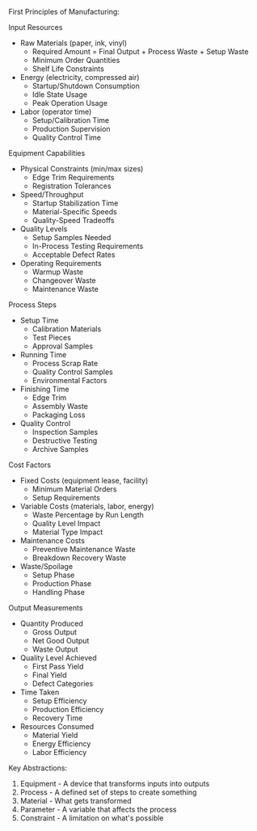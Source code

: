 First Principles of Manufacturing:

Input Resources
- Raw Materials (paper, ink, vinyl)
  * Required Amount = Final Output + Process Waste + Setup Waste
  * Minimum Order Quantities
  * Shelf Life Constraints
- Energy (electricity, compressed air)
  * Startup/Shutdown Consumption
  * Idle State Usage
  * Peak Operation Usage
- Labor (operator time)
  * Setup/Calibration Time
  * Production Supervision
  * Quality Control Time

Equipment Capabilities
- Physical Constraints (min/max sizes)
  * Edge Trim Requirements
  * Registration Tolerances
- Speed/Throughput
  * Startup Stabilization Time
  * Material-Specific Speeds
  * Quality-Speed Tradeoffs
- Quality Levels
  * Setup Samples Needed
  * In-Process Testing Requirements
  * Acceptable Defect Rates
- Operating Requirements
  * Warmup Waste
  * Changeover Waste
  * Maintenance Waste

Process Steps
- Setup Time
  * Calibration Materials
  * Test Pieces
  * Approval Samples
- Running Time
  * Process Scrap Rate
  * Quality Control Samples
  * Environmental Factors
- Finishing Time
  * Edge Trim
  * Assembly Waste
  * Packaging Loss
- Quality Control
  * Inspection Samples
  * Destructive Testing
  * Archive Samples

Cost Factors
- Fixed Costs (equipment lease, facility)
  * Minimum Material Orders
  * Setup Requirements
- Variable Costs (materials, labor, energy)
  * Waste Percentage by Run Length
  * Quality Level Impact
  * Material Type Impact
- Maintenance Costs
  * Preventive Maintenance Waste
  * Breakdown Recovery Waste
- Waste/Spoilage
  * Setup Phase
  * Production Phase
  * Handling Phase

Output Measurements
- Quantity Produced
  * Gross Output
  * Net Good Output
  * Waste Output
- Quality Level Achieved
  * First Pass Yield
  * Final Yield
  * Defect Categories
- Time Taken
  * Setup Efficiency
  * Production Efficiency
  * Recovery Time
- Resources Consumed
  * Material Yield
  * Energy Efficiency
  * Labor Efficiency

Key Abstractions:
1. Equipment - A device that transforms inputs into outputs
2. Process - A defined set of steps to create something
3. Material - What gets transformed
4. Parameter - A variable that affects the process
5. Constraint - A limitation on what's possible